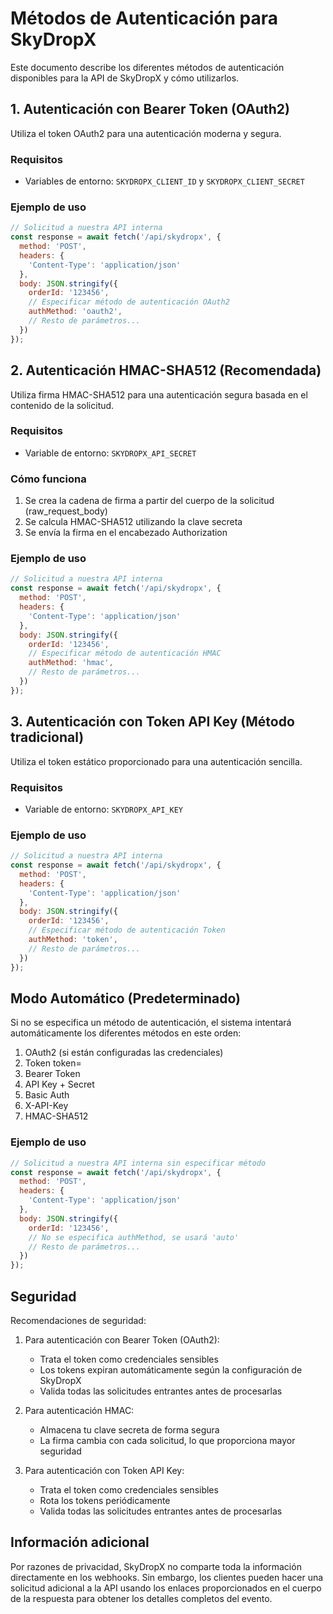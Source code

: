 # Métodos de Autenticación para SkyDropX

Este documento describe los diferentes métodos de autenticación disponibles para la API de SkyDropX y cómo utilizarlos.

## 1. Autenticación con Bearer Token (OAuth2)

Utiliza el token OAuth2 para una autenticación moderna y segura.

### Requisitos
- Variables de entorno: `SKYDROPX_CLIENT_ID` y `SKYDROPX_CLIENT_SECRET`

### Ejemplo de uso

```javascript
// Solicitud a nuestra API interna
const response = await fetch('/api/skydropx', {
  method: 'POST',
  headers: {
    'Content-Type': 'application/json'
  },
  body: JSON.stringify({
    orderId: '123456',
    // Especificar método de autenticación OAuth2
    authMethod: 'oauth2',
    // Resto de parámetros...
  })
});
```

## 2. Autenticación HMAC-SHA512 (Recomendada)

Utiliza firma HMAC-SHA512 para una autenticación segura basada en el contenido de la solicitud.

### Requisitos
- Variable de entorno: `SKYDROPX_API_SECRET`

### Cómo funciona
1. Se crea la cadena de firma a partir del cuerpo de la solicitud (raw_request_body)
2. Se calcula HMAC-SHA512 utilizando la clave secreta
3. Se envía la firma en el encabezado Authorization

### Ejemplo de uso

```javascript
// Solicitud a nuestra API interna
const response = await fetch('/api/skydropx', {
  method: 'POST',
  headers: {
    'Content-Type': 'application/json'
  },
  body: JSON.stringify({
    orderId: '123456',
    // Especificar método de autenticación HMAC
    authMethod: 'hmac',
    // Resto de parámetros...
  })
});
```

## 3. Autenticación con Token API Key (Método tradicional)

Utiliza el token estático proporcionado para una autenticación sencilla.

### Requisitos
- Variable de entorno: `SKYDROPX_API_KEY`

### Ejemplo de uso

```javascript
// Solicitud a nuestra API interna
const response = await fetch('/api/skydropx', {
  method: 'POST',
  headers: {
    'Content-Type': 'application/json'
  },
  body: JSON.stringify({
    orderId: '123456',
    // Especificar método de autenticación Token
    authMethod: 'token',
    // Resto de parámetros...
  })
});
```

## Modo Automático (Predeterminado)

Si no se especifica un método de autenticación, el sistema intentará automáticamente los diferentes métodos en este orden:

1. OAuth2 (si están configuradas las credenciales)
2. Token token=
3. Bearer Token
4. API Key + Secret
5. Basic Auth
6. X-API-Key
7. HMAC-SHA512

### Ejemplo de uso

```javascript
// Solicitud a nuestra API interna sin especificar método
const response = await fetch('/api/skydropx', {
  method: 'POST',
  headers: {
    'Content-Type': 'application/json'
  },
  body: JSON.stringify({
    orderId: '123456',
    // No se especifica authMethod, se usará 'auto'
    // Resto de parámetros...
  })
});
```

## Seguridad

Recomendaciones de seguridad:

1. Para autenticación con Bearer Token (OAuth2):
   - Trata el token como credenciales sensibles
   - Los tokens expiran automáticamente según la configuración de SkyDropX
   - Valida todas las solicitudes entrantes antes de procesarlas

2. Para autenticación HMAC:
   - Almacena tu clave secreta de forma segura
   - La firma cambia con cada solicitud, lo que proporciona mayor seguridad

3. Para autenticación con Token API Key:
   - Trata el token como credenciales sensibles
   - Rota los tokens periódicamente
   - Valida todas las solicitudes entrantes antes de procesarlas

## Información adicional

Por razones de privacidad, SkyDropX no comparte toda la información directamente en los webhooks. Sin embargo, los clientes pueden hacer una solicitud adicional a la API usando los enlaces proporcionados en el cuerpo de la respuesta para obtener los detalles completos del evento.